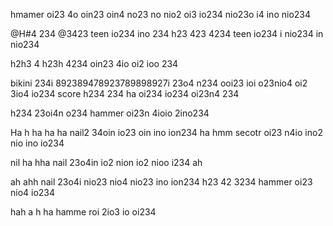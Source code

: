 hmamer oi23 4o oin23 oin4 no23 no nio2 oi3 io234 nio23o i4 ino nio234 

@H#4 
234 
@3423  teen io234 ino 234 
h23
 423
  4234 teen io234 i nio234 in nio234 

  h2h3
  4
  h23h 
  4234  oin23 4io oi2 ioo 234


bikini 234i 892389478923789898927i 23o4 n234 ooi23 ioi o23nio4 oi2 3io4 io234 
score
 h234
 234  ha oi234 io234 oi23n4 
234

h234 23oi4n o234 hammer oi23n 4ioio 2ino234

Ha
h
ha
ha
ha nail2 34oin io23 oin ino ion234 
ha 
hmm secotr oi23 n4io ino2 nio ino io234 

nil 
ha
hha nail 23o4in io2 nion io2 nioo i234
ah

ah
ahh nail 23o4i nio23 nio4 nio23 ino ion234
h23
 42 
3234 hammer oi23 nio4 io234

hah
a
h
ha hamme roi 2io3 io oi234 
